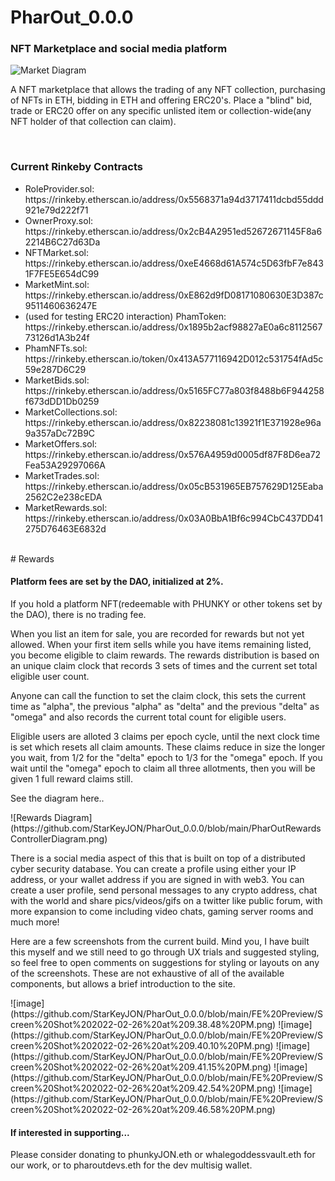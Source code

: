 # PharOut_0.0.0
<h3>
NFT Marketplace and social media platform
  </h3>

![Market Diagram](https://github.com/StarKeyJON/PharOut_0.0.0/blob/main/pharoutmarketdiagram.png)
<p>
A NFT marketplace that allows the trading of any NFT collection, purchasing of NFTs in ETH, bidding in ETH and offering ERC20's.
Place a "blind" bid, trade or ERC20 offer on any specific unlisted item or collection-wide(any NFT holder of that collection can claim).
  </p>
  <br/>
<h3>
  Current Rinkeby Contracts
  </h3>
<ul>
 <li> RoleProvider.sol: https://rinkeby.etherscan.io/address/0x5568371a94d3717411dcbd55ddd921e79d222f71 </li>
  <li> OwnerProxy.sol: https://rinkeby.etherscan.io/address/0x2cB4A2951ed52672671145F8a62214B6C27d63Da </li>
  <li> NFTMarket.sol: https://rinkeby.etherscan.io/address/0xeE4668d61A574c5D63fbF7e8431F7FE5E654dC99 </li>
  <li> MarketMint.sol: https://rinkeby.etherscan.io/address/0xE862d9fD08171080630E3D387c9511460636247E </li>
  <li> (used for testing ERC20 interaction) PhamToken:  https://rinkeby.etherscan.io/address/0x1895b2acf98827aE0a6c811256773126d1A3b24f </li>
  <li> PhamNFTs.sol: https://rinkeby.etherscan.io/token/0x413A577116942D012c531754fAd5c59e287D6C29 </li>
  <li> MarketBids.sol: https://rinkeby.etherscan.io/address/0x5165FC77a803f8488b6F944258f673dDD1Db0259 </li>
  <li> MarketCollections.sol: https://rinkeby.etherscan.io/address/0x82238081c13921f1E371928e96a9a357aDc72B9C </li>
  <li> MarketOffers.sol: https://rinkeby.etherscan.io/address/0x576A4959d0005df87F8D6ea72Fea53A29297066A </li>
  <li> MarketTrades.sol: https://rinkeby.etherscan.io/address/0x05cB531965EB757629D125Eaba2562C2e238cEDA </li>
  <li> MarketRewards.sol: https://rinkeby.etherscan.io/address/0x03A0BbA1Bf6c994CbC437DD41275D76463E6832d </li>
  </ul>
</br>
# Rewards
<h4>
Platform fees are set by the DAO, initialized at 2%.
  </h4>
If you hold a platform NFT(redeemable with PHUNKY or other tokens set by the DAO), there is no trading fee.
<p>
When you list an item for sale, you are recorded for rewards but not yet allowed. When your first item sells while you have items remaining listed, you become eligible to claim rewards. The rewards distribution is based on an unique claim clock that records 3 sets of times and the current set total eligible user count.  </p>
<p>
Anyone can call the function to set the claim clock, this sets the current time as "alpha", the previous "alpha" as "delta" and the previous "delta" as "omega" and also records the current total count for eligible users.
  </p>
 <p>
 Eligible users are alloted 3 claims per epoch cycle, until the next clock time is set which resets all claim amounts.
  These claims reduce in size the longer you wait, from 1/2 for the "delta" epoch to 1/3 for the "omega" epoch. If you wait until the "omega" epoch to claim all three allotments, then you will be given 1 full reward claims still.
  </p>
  <p>See the diagram here..</p>
 ![Rewards Diagram](https://github.com/StarKeyJON/PharOut_0.0.0/blob/main/PharOutRewardsControllerDiagram.png)
 
 </br>
 
 <p>
  There is a social media aspect of this that is built on top of a distributed cyber security database. You can create a profile using either your IP address, or your wallet address if you are signed in with web3. You can create a user profile, send personal messages to any crypto address, chat with the world and share pics/videos/gifs on a twitter like public forum, with more expansion to come including video chats, gaming server rooms and much more!
  </p>
<p>
  Here are a few screenshots from the current build. Mind you, I have built this myself and we still need to go through UX trials and suggested styling, so feel free to open comments on suggestions for styling or layouts on any of the screenshots. These are not exhaustive of all of the available components, but allows a brief introduction to the site.
  </p>
![image](https://github.com/StarKeyJON/PharOut_0.0.0/blob/main/FE%20Preview/Screen%20Shot%202022-02-26%20at%209.38.48%20PM.png)
![image](https://github.com/StarKeyJON/PharOut_0.0.0/blob/main/FE%20Preview/Screen%20Shot%202022-02-26%20at%209.40.10%20PM.png)
![image](https://github.com/StarKeyJON/PharOut_0.0.0/blob/main/FE%20Preview/Screen%20Shot%202022-02-26%20at%209.41.15%20PM.png)
![image](https://github.com/StarKeyJON/PharOut_0.0.0/blob/main/FE%20Preview/Screen%20Shot%202022-02-26%20at%209.42.54%20PM.png)
![image](https://github.com/StarKeyJON/PharOut_0.0.0/blob/main/FE%20Preview/Screen%20Shot%202022-02-26%20at%209.46.58%20PM.png)
  <h4>If interested in supporting...</h4>
  <p>Please consider donating to phunkyJON.eth or whalegoddessvault.eth for our work, or to pharoutdevs.eth for the dev multisig wallet.</p>
